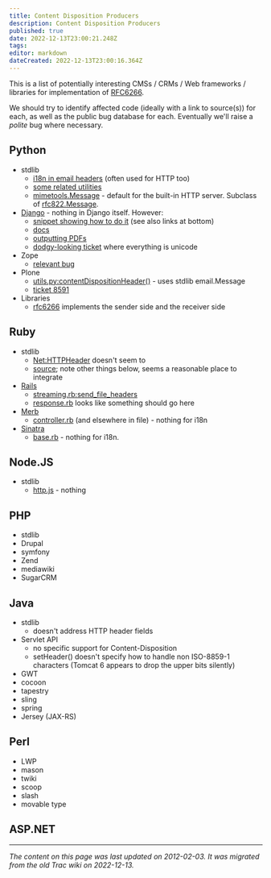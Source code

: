 ```yaml
---
title: Content Disposition Producers
description: Content Disposition Producers
published: true
date: 2022-12-13T23:00:21.248Z
tags: 
editor: markdown
dateCreated: 2022-12-13T23:00:16.364Z
---
```


This is a list of potentially interesting CMSs / CRMs / Web frameworks / libraries for implementation of [RFC6266](http://tools.ietf.org/html/rfc6266).

We should try to identify affected code (ideally with a link to source(s)) for each, as well as the public bug database for each. Eventually we'll raise a *polite* bug where necessary.

## Python

* stdlib
  *  [i18n in email headers](http://docs.python.org/library/email.header.html) (often used for HTTP too)
  *  [some related utilities](http://docs.python.org/library/email.util.html)
  *  [mimetools.Message](http://docs.python.org/library/mimetools.html#mimetools.Message) - default for the built-in HTTP server. Subclass of [rfc822.Message](http://docs.python.org/library/rfc822.html#rfc822.Message). 
* [Django](https://code.djangoproject.com/) - nothing in Django itself. However:
  *  [snippet showing how to do it](http://djangosnippets.org/snippets/1710/) (see also links at bottom)
  *  [docs](https://docs.djangoproject.com/en/dev/ref/request-response/)
  *  [outputting PDFs](https://docs.djangoproject.com/en/dev/howto/outputting-pdf/)
  *  [dodgy-looking ticket](https://code.djangoproject.com/ticket/2489) where everything is unicode 
* Zope
  *  [relevant bug](https://bugs.launchpad.net/zope3/+bug/284756) 
* Plone
  *  [utils.py:contentDispositionHeader()](http://svn.plone.org/svn/archetypes/Products.Archetypes/trunk/Products/Archetypes/utils.py) - uses stdlib email.Message
  *  [ticket 8591](http://dev.plone.org/plone/ticket/8591) 
* Libraries
  *  [rfc6266](https://github.com/g2p/rfc6266) implements the sender side and the receiver side 

## Ruby

* stdlib
  *  [Net:HTTPHeader](http://www.ruby-doc.org/stdlib/libdoc/net/http/rdoc/classes/Net/HTTPHeader.html#M001306) doesn't seem to
  *  [source](http://svn.ruby-lang.org/cgi-bin/viewvc.cgi/trunk/lib/net/http.rb?revision=32192&view=markup#l1423); note other things below, seems a reasonable place to integrate 
* [Rails](http://rubyonrails.org/)
  *  [streaming.rb:send_file_headers](https://github.com/rails/rails/blob/f489b3341c6f5488eadeea0544ce0decc22e351e/actionpack/lib/action_controller/streaming.rb#L148)
  *  [response.rb](https://github.com/rails/rails/blob/a60779f7e69a7045a308844e9464d7d6b9cac94d/actionpack/lib/action_controller/response.rb) looks like something should go here 
* [Merb](http://www.merbivore.com/)
  *  [controller.rb](https://github.com/merb/merb/blob/a53063fa34b31bcef70b0295ccdaaa5d349219f0/merb-core/lib/merb-core/controller/mixins/controller.rb#L157) (and elsewhere in file) - nothing for i18n 
* [Sinatra](http://www.sinatrarb.com/)
  *  [base.rb](https://github.com/sinatra/sinatra/blob/c3e1f5f27c441f592fb76657d8e0e32e5e404b0b/lib/sinatra/base.rb#L189) - nothing for i18n. 

## Node.JS

* stdlib
  * [http.js](https://github.com/joyent/node/blob/master/lib/http.js) - nothing 

## PHP

* stdlib
* Drupal
* symfony
* Zend
* mediawiki
* SugarCRM 

## Java

* stdlib
  *  doesn't address HTTP header fields 
* Servlet API
  *  no specific support for Content-Disposition
  *  setHeader() doesn't specify how to handle non ISO-8859-1 characters (Tomcat 6 appears to drop the upper bits silently) 
* GWT
* cocoon
* tapestry
* sling
* spring
* Jersey (JAX-RS) 

## Perl

 * LWP
 * mason
 * twiki
 * scoop
 * slash
 * movable type 

## ​ASP.NET​

---
*The content on this page was last updated on 2012-02-03. It was migrated from the old Trac wiki on 2022-12-13.*